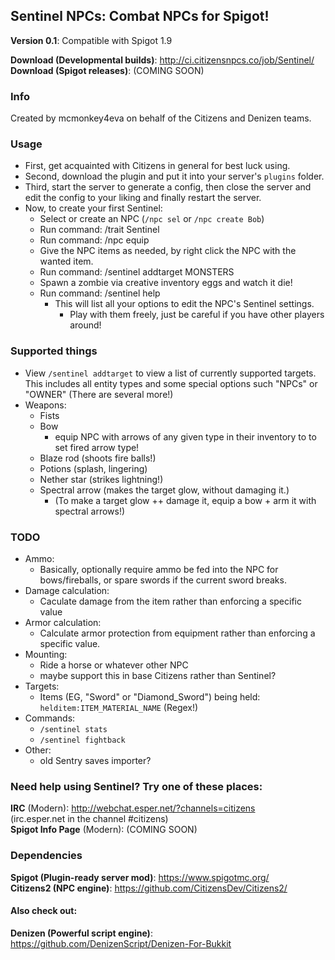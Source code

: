 Sentinel NPCs: Combat NPCs for Spigot!
--------------------------------------

**Version 0.1**: Compatible with Spigot 1.9

**Download (Developmental builds)**: http://ci.citizensnpcs.co/job/Sentinel/  
**Download (Spigot releases)**: (COMING SOON)  

### Info

Created by mcmonkey4eva on behalf of the Citizens and Denizen teams.

### Usage

- First, get acquainted with Citizens in general for best luck using.
- Second, download the plugin and put it into your server's `plugins` folder.
- Third, start the server to generate a config, then close the server and edit the config to your liking and finally restart the server.
- Now, to create your first Sentinel:
	- Select or create an NPC (`/npc sel` or `/npc create Bob`)
	- Run command: /trait Sentinel
	- Run command: /npc equip
	- Give the NPC items as needed, by right click the NPC with the wanted item.
	- Run command: /sentinel addtarget MONSTERS
	- Spawn a zombie via creative inventory eggs and watch it die!
	- Run command: /sentinel help
		- This will list all your options to edit the NPC's Sentinel settings.
			- Play with them freely, just be careful if you have other players around!

### Supported things

- View `/sentinel addtarget` to view a list of currently supported targets. This includes all entity types and some special options such "NPCs" or "OWNER" (There are several more!)
- Weapons:
	- Fists
	- Bow
		- equip NPC with arrows of any given type in their inventory to to set fired arrow type!
	- Blaze rod (shoots fire balls!)
	- Potions (splash, lingering)
	- Nether star (strikes lightning!)
	- Spectral arrow (makes the target glow, without damaging it.)
		- (To make a target glow ++ damage it, equip a bow + arm it with spectral arrows!)

### TODO

- Ammo:
	- Basically, optionally require ammo be fed into the NPC for bows/fireballs, or spare swords if the current sword breaks.
- Damage calculation:
	- Caculate damage from the item rather than enforcing a specific value
- Armor calculation:
	- Calculate armor protection from equipment rather than enforcing a specific value.
- Mounting:
	- Ride a horse or whatever other NPC
	- maybe support this in base Citizens rather than Sentinel?
- Targets:
	- Items (EG, "Sword" or "Diamond_Sword") being held: `helditem:ITEM_MATERIAL_NAME` (Regex!)
- Commands:
	- `/sentinel stats`
	- `/sentinel fightback`
- Other:
	- old Sentry saves importer?

### Need help using Sentinel? Try one of these places:

**IRC** (Modern): http://webchat.esper.net/?channels=citizens  
(irc.esper.net in the channel #citizens)  
**Spigot Info Page** (Modern): (COMING SOON)  

### Dependencies

**Spigot (Plugin-ready server mod)**: https://www.spigotmc.org/  
**Citizens2 (NPC engine)**: https://github.com/CitizensDev/Citizens2/  

#### Also check out:

**Denizen (Powerful script engine)**: https://github.com/DenizenScript/Denizen-For-Bukkit  
